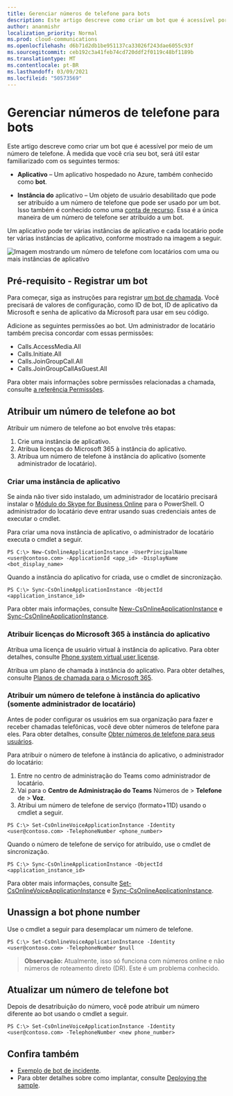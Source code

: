 ```yaml
---
title: Gerenciar números de telefone para bots
description: Este artigo descreve como criar um bot que é acessível por meio de um número de telefone.
author: ananmishr
localization_priority: Normal
ms.prod: cloud-communications
ms.openlocfilehash: d6b71d2db1be951137ca33026f243dae6055c93f
ms.sourcegitcommit: ceb192c3a41feb74cd720ddf2f0119c48bf1189b
ms.translationtype: MT
ms.contentlocale: pt-BR
ms.lasthandoff: 03/09/2021
ms.locfileid: "50573569"
---
```

# <a name="manage-phone-numbers-for-bots"></a>Gerenciar números de telefone para bots 

Este artigo descreve como criar um bot que é acessível por meio de um número de telefone. À medida que você cria seu bot, será útil estar familiarizado com os seguintes termos:

- **Aplicativo** – Um aplicativo hospedado no Azure, também conhecido como **bot**.

- **Instância do** aplicativo – Um objeto de usuário desabilitado que pode ser atribuído a um número de telefone que pode ser usado por um bot. Isso também é conhecido como uma [conta de recurso](/microsoftteams/manage-resource-accounts). Essa é a única maneira de um número de telefone ser atribuído a um bot.

Um aplicativo pode ter várias instâncias de aplicativo e cada locatário pode ter várias instâncias de aplicativo, conforme mostrado na imagem a seguir.

![Imagem mostrando um número de telefone com locatários com uma ou mais instâncias de aplicativo](images/communications-app-tenant.PNG)

## <a name="prerequisite---register-a-bot"></a>Pré-requisito - Registrar um bot
Para começar, siga as instruções para registrar [um bot de chamada](https://microsoftgraph.github.io/microsoft-graph-comms-samples/docs/articles/calls/register-calling-bot.html). Você precisará de valores de configuração, como ID de bot, ID de aplicativo da Microsoft e senha de aplicativo da Microsoft para usar em seu código.

Adicione as seguintes permissões ao bot. Um administrador de locatário também precisa concordar com essas permissões:

- Calls.AccessMedia.All
- Calls.Initiate.All
- Calls.JoinGroupCall.All
- Calls.JoinGroupCallAsGuest.All

Para obter mais informações sobre permissões relacionadas a chamada, consulte [a referência Permissões](permissions-reference.md#calls-permissions).


## <a name="assign-a-phone-number-to-your-bot"></a>Atribuir um número de telefone ao bot

Atribuir um número de telefone ao bot envolve três etapas:

1.  Crie uma instância de aplicativo.
2.  Atribua licenças do Microsoft 365 à instância do aplicativo.
3.  Atribua um número de telefone à instância do aplicativo (somente administrador de locatário).

### <a name="create-an-application-instance"></a>Criar uma instância de aplicativo

Se ainda não tiver sido instalado, um administrador de locatário precisará instalar o [Módulo do Skype for Business Online](https://www.microsoft.com/download/details.aspx?id=39366) para o PowerShell. O administrador do locatário deve entrar usando suas credenciais antes de executar o cmdlet.

Para criar uma nova instância de aplicativo, o administrador de locatário executa o cmdlet a seguir.

`PS C:\> New-CsOnlineApplicationInstance -UserPrincipalName <user@contoso.com> -ApplicationId <app_id> -DisplayName <bot_display_name>`

Quando a instância do aplicativo for criada, use o cmdlet de sincronização.

`PS C:\> Sync-CsOnlineApplicationInstance -ObjectId <application_instance_id>`

Para obter mais informações, consulte [New-CsOnlineApplicationInstance](/powershell/module/skype/new-csonlineapplicationinstance?view=skype-ps&preserve-view=true) e [Sync-CsOnlineApplicationInstance](/powershell/module/skype/sync-csonlineapplicationinstance?view=skype-ps&preserve-view=true).

### <a name="assign-microsoft-365-licenses-to-your-application-instance"></a>Atribuir licenças do Microsoft 365 à instância do aplicativo

Atribua uma licença de usuário virtual à instância do aplicativo. Para obter detalhes, consulte [Phone system virtual user license](/microsoftteams/teams-add-on-licensing/virtual-user).

Atribua um plano de chamada à instância do aplicativo. Para obter detalhes, consulte [Planos de chamada para o Microsoft 365](/microsoftteams/calling-plans-for-office-365).

### <a name="assign-a-phone-number-to-the-application-instance-only-tenant-admin"></a>Atribuir um número de telefone à instância do aplicativo (somente administrador de locatário)

Antes de poder configurar os usuários em sua organização para fazer e receber chamadas telefônicas, você deve obter números de telefone para eles. Para obter detalhes, consulte [Obter números de telefone para seus usuários](/microsoftteams/getting-phone-numbers-for-your-users#get-new-phone-numbers-for-your-users).

Para atribuir o número de telefone à instância do aplicativo, o administrador do locatário:

1. Entre no centro de administração do Teams como administrador de locatário.
2. Vai para o **Centro de Administração do Teams** Números de  >  **Telefone** de  >  **Voz**.
3. Atribui um número de telefone de serviço (formato+11D) usando o cmdlet a seguir.

  `PS C:\> Set-CsOnlineVoiceApplicationInstance -Identity <user@contoso.com> -TelephoneNumber <phone_number>`
  
Quando o número de telefone de serviço for atribuído, use o cmdlet de sincronização.

`PS C:\> Sync-CsOnlineApplicationInstance -ObjectId <application_instance_id>`

Para obter mais informações, consulte [Set-CsOnlineVoiceApplicationInstance](/powershell/module/skype/set-csonlinevoiceapplicationinstance?view=skype-ps&preserve-view=true) e [Sync-CsOnlineApplicationInstance](/powershell/module/skype/sync-csonlineapplicationinstance?view=skype-ps&preserve-view=true).

## <a name="unassign-a-bot-phone-number"></a>Unassign a bot phone number

Use o cmdlet a seguir para desemplacar um número de telefone.

`PS C:\> Set-CsOnlineVoiceApplicationInstance -Identity <user@contoso.com> -TelephoneNumber $null`

>**Observação:** Atualmente, isso só funciona com números online e não números de roteamento direto (DR). Este é um problema conhecido.

## <a name="update-a-bot-phone-number"></a>Atualizar um número de telefone bot

Depois de desatribuição do número, você pode atribuir um número diferente ao bot usando o cmdlet a seguir.

`PS C:\> Set-CsOnlineVoiceApplicationInstance -Identity <user@contoso.com> -TelephoneNumber <new phone_number>`

## <a name="see-also"></a>Confira também

- [Exemplo de bot de incidente](https://github.com/microsoftgraph/microsoft-graph-comms-samples/tree/master/Samples/BetaSamples/RemoteMediaSamples/IncidentBot). 
 - Para obter detalhes sobre como implantar, consulte [Deploying the sample](https://github.com/microsoftgraph/microsoft-graph-comms-samples/blob/master/Samples/BetaSamples/RemoteMediaSamples/README.md#deploying-the-sample).
